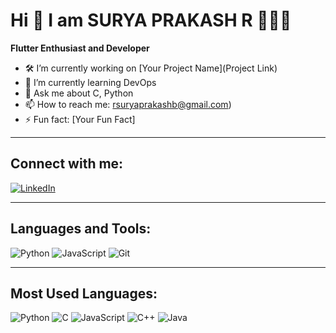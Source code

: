 # Hi 👋 I am SURYA PRAKASH R 🙋🏻‍♂️

**Flutter Enthusiast and Developer**

- 🛠️ I’m currently working on [Your Project Name](Project Link)
- 🌱 I’m currently learning DevOps
- 💬 Ask me about C, Python 
- 📫 How to reach me: rsuryaprakashb@gmail.com)
- ⚡ Fun fact: [Your Fun Fact]

---

## Connect with me:
[![LinkedIn](https://img.shields.io/badge/LinkedIn-0077B5?style=flat&logo=linkedin&logoColor=white)]([https://www.linkedin.com/in/your-profile/](https://www.linkedin.com/in/surya-prakash-r-b56451296/)) 

---

## Languages and Tools:
![Python](https://img.shields.io/badge/-Python-3776AB?style=flat&logo=python&logoColor=white)
![JavaScript](https://img.shields.io/badge/-JavaScript-F7DF1E?style=flat&logo=javascript&logoColor=black)
![Git](https://img.shields.io/badge/-Git-F05032?style=flat&logo=git&logoColor=white)

---

## Most Used Languages:
![Python](https://img.shields.io/badge/Python-50.04%25-blue)
![C ](https://img.shields.io/badge/C-1.60%25-red)
![JavaScript](https://img.shields.io/badge/JavaScript-39.10%25-yellow)
![C++](https://img.shields.io/badge/C++-1.62%25-green)
![Java](https://img.shields.io/badge/Java-0.58%25-orange)

